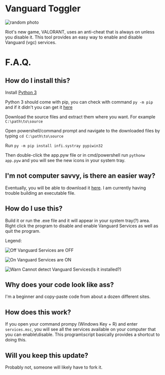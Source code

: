 # Vanguard Toggler

![random photo](https://staticr1.blastingcdn.com/media/photogallery/2020/4/14/660x290/b_502x220/valorant-players-have-expressed-their-worries-about-the-games-vanguard-anti-cheat-image-source-in-game-screenshot_2440431.jpg)

Riot's new game, VALORANT, uses an anti-cheat that is always on unless you disable it. This tool provides an easy way to enable and disable Vanguard (vgc) services.

# F.A.Q.
## How do I install this?

Install [Python 3](https://www.python.org/download/releases/3.0/)

Python 3 should come with pip, you can check with command ```py -m pip``` and if it didn't you can get it [here](https://pip.pypa.io/en/stable/installing/)

Download the source files and extract them where you want. For example ```C:\path\to\source```

Open powershell/command prompt and navigate to the downloaded files by typing ```cd C:\path\to\source```

Run ```py -m pip install infi.systray pypiwin32```

Then double-click the app.pyw file or in cmd/powershell run ```pythonw app.pyw``` and you will see the new icons in your system tray.

## I'm not computer savvy, is there an easier way?

Eventually, you will be able to download it [here](https://github.com/reptoralabs/Vanguard-Toggler/releases). I am currently having trouble building an executable file.

## How do I use this?

Build it or run the .exe file and it will appear in your system tray(?) area. Right click the program to disable and enable Vanguard Services as well as quit the program.

Legend: 

![Off](https://www.iconfinder.com/icons/132716/download/png/16) Vanguard Services are OFF

![On](https://cdn4.iconfinder.com/data/icons/6x16-free-application-icons/16/OK.png) Vanguard Services are ON

![Warn](https://cdn4.iconfinder.com/data/icons/6x16-free-application-icons/16/Warning.png) Cannot detect Vanguard Services(Is it installed?)

## Why does your code look like ass?

I'm a beginner and copy-paste code from about a dozen different sites.

## How does this work?

If you open your command prompy (Windows Key + R) and enter ```services.msc```, you will see all the services available on your computer that you can enable\disable. This program\script basically provides a shortcut to doing this.

## Will you keep this update?

Probably not, someone will likely have to fork it. 
